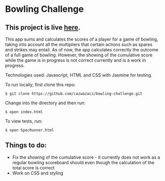 
Bowling Challenge
=================
This project is live [here](https://cazwazacz.github.io/bowling-challenge/).
---

This app sums and calculates the scores of a player for a game of bowling, taking into account all the multipliers that certain actions such as spares and strikes may entail. As of now, the app calculates correctly the outcome of a full game of bowling. However, the showing of the cumulative score while the game is in progress is not correct currently and is a work in progress.

Technologies used: Javascript, HTML and CSS with Jasmine for testing.

To run locally, first clone this repo:
```
$ git clone https://github.com/cazwazacz/bowling-challenge.git
```
Change into the directory and then run:
```
$ open index.html
```
To view tests, run:
```
$ open SpecRunner.html
```

Things to do:
---
- Fix the showing of the cumulative score - it currently does not work as a regular bowling scoreboard should even though the calculation of the total score is correct
- Work on CSS and styling
